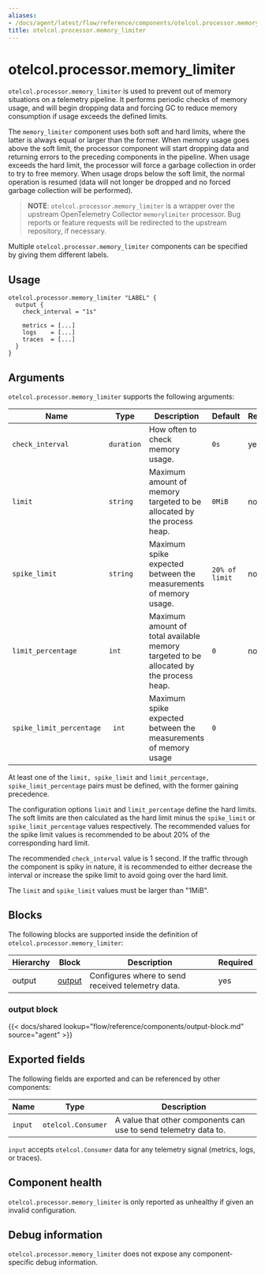 ```yaml
---
aliases:
- /docs/agent/latest/flow/reference/components/otelcol.processor.memory_limiter
title: otelcol.processor.memory_limiter
---
```


# otelcol.processor.memory_limiter

`otelcol.processor.memory_limiter` is used to prevent out of memory situations
on a telemetry pipeline. It performs periodic checks of memory usage, and will
begin dropping data and forcing GC to reduce memory consumption if usage
exceeds the defined limits.

The `memory_limiter` component uses both soft and hard limits, where the latter
is always equal or larger than the former. When memory usage goes above the
soft limit, the processor component will start dropping data and returning
errors to the preceding components in the pipeline. When usage exceeds the hard
limit, the processor will force a garbage collection in order to try to free
memory. When usage drops below the soft limit, the normal operation is resumed
(data will not longer be dropped and no forced garbage collection will be
performed).

> **NOTE**: `otelcol.processor.memory_limiter` is a wrapper over the upstream
> OpenTelemetry Collector `memorylimiter` processor. Bug reports or feature
> requests will be redirected to the upstream repository, if necessary.

Multiple `otelcol.processor.memory_limiter` components can be specified by
giving them different labels.

## Usage

```river
otelcol.processor.memory_limiter "LABEL" {
  output {
    check_interval = "1s"

    metrics = [...]
    logs    = [...]
    traces  = [...]
  }
}
```

## Arguments

`otelcol.processor.memory_limiter` supports the following arguments:


Name | Type | Description | Default | Required
---- | ---- | ----------- | ------- | --------
`check_interval`     | `duration` | How often to check memory usage. | `0s` | yes
`limit`              | `string`   | Maximum amount of memory targeted to be allocated by the process heap. | `0MiB` | no
`spike_limit`        | `string`   | Maximum spike expected between the measurements of memory usage. | `20% of limit` | no
`limit_percentage`   | `int`      | Maximum amount of total available memory targeted to be allocated by the process heap. | `0` | no
`spike_limit_percentage` |` int`  | Maximum spike expected between the measurements of memory usage | `0` | 

At least one of the `limit, spike_limit` and `limit_percentage,
spike_limit_percentage` pairs must be defined, with the former gaining
precedence.

The configuration options `limit` and `limit_percentage` define the hard
limits. The soft limits are then calculated as the hard limit minus the
`spike_limit` or `spike_limit_percentage` values respectively. The recommended
values for the spike limit values is recommended to be about 20% of the
corresponding hard limit.

The recommended `check_interval` value is 1 second. If the traffic through the
component is spiky in nature, it is recommended to either decrease the interval
or increase the spike limit to avoid going over the hard limit.

The `limit` and `spike_limit` values must be larger than "1MiB".

## Blocks

The following blocks are supported inside the definition of
`otelcol.processor.memory_limiter`:

Hierarchy | Block | Description | Required
--------- | ----- | ----------- | --------
output | [output][] | Configures where to send received telemetry data. | yes

[output]: #output-block

### output block

{{< docs/shared lookup="flow/reference/components/output-block.md" source="agent" >}}

## Exported fields

The following fields are exported and can be referenced by other components:

Name | Type | Description
---- | ---- | -----------
`input` | `otelcol.Consumer` | A value that other components can use to send telemetry data to.

`input` accepts `otelcol.Consumer` data for any telemetry signal (metrics,
logs, or traces).

## Component health

`otelcol.processor.memory_limiter` is only reported as unhealthy if given an invalid
configuration.

## Debug information

`otelcol.processor.memory_limiter` does not expose any component-specific debug
information.
